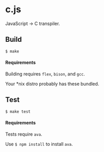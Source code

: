 # c.js

JavaScript -> C transpiler.

## Build

```
$ make
```

#### Requirements

Building requires `flex`, `bison`, and `gcc`.

Your *nix distro probably has these bundled.

## Test

```
$ make test
```

#### Requirements

Tests require `ava`.

Use `$ npm install` to install `ava`.
